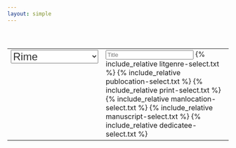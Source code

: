 ```yaml
---
layout: simple
---
```


<style>

.genre, .select {
	font-size: 18pt;
	color: #333;
}

</style>


<table style="padding-top:40px; padding-bottom:40px" width="100%">
<tr><td style="width:200px; vertical-align:top">

<select class="genre">
	<option value="rime">Rime</option>
	<option value="gerusalemme">Gerusalemme</option>
	<option value="aminta">Aminta</option>
	<option value="ecloghe">Ecloghe</option>
	<option value="rinaldo">Rinaldo</option>
	<option value="lagrime">Lagrime</option>
	<option value="torrismondo">Re Torrismondo</option>
	<option value="conquistata">Gerusalemme c.</option>
</select>

<br>
<div id="work-count"></div>
</td><td style="vertical-align:top; text-align:left">
<input style="width:200px;" placeholder="Title" id="browse-title" value="" />
{% include_relative litgenre-select.txt %}
{% include_relative publocation-select.txt %}
{% include_relative print-select.txt %}
{% include_relative manlocation-select.txt %}
{% include_relative manuscript-select.txt %}
{% include_relative dedicatee-select.txt %}

</td>
</tr>
</table>

<div id="browse-results">

</div>

